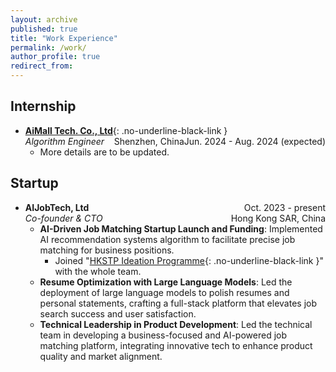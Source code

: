 ```yaml
---
layout: archive
published: true
title: "Work Experience"
permalink: /work/
author_profile: true
redirect_from:
---
```


## Internship

* [**AiMall Tech. Co., Ltd**](https://www.mall-ai.com){: .no-underline-black-link }
  <span style="float: right;">Jun. 2024 - Aug. 2024 (expected)</span>  
  *Algorithm Engineer*
  <span style="float: right;">Shenzhen, China</span>
  * More details are to be updated.

## Startup

* **AIJobTech, Ltd**
  <span style="float: right;">Oct. 2023 - present</span>  
  *Co-founder & CTO*
  <span style="float: right;">Hong Kong SAR, China</span>
  * **AI-Driven Job Matching Startup Launch and Funding**: Implemented AI recommendation systems algorithm to facilitate precise job matching for business positions.
      * Joined "[HKSTP Ideation Programme](https://www.hkstp.org/what-we-offer/incubation-acceleration-elite/ideation/){: .no-underline-black-link }" with the whole team.
  * **Resume Optimization with Large Language Models**: Led the deployment of large language models to polish resumes and personal statements, crafting a full-stack platform that elevates job search success and user satisfaction.
  * **Technical Leadership in Product Development**: Led the technical team in developing a business-focused and AI-powered job matching platform, integrating innovative tech to enhance product quality and market alignment.
